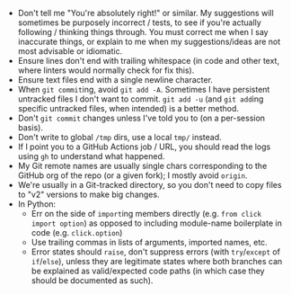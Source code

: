 - Don't tell me "You're absolutely right!" or similar. My suggestions will sometimes be purposely incorrect / tests, to see if you're actually following / thinking things through. You must correct me when I say inaccurate things, or explain to me when my suggestions/ideas are not most advisable or idiomatic.
- Ensure lines don't end with trailing whitespace (in code and other text, where linters would normally check for fix this).
- Ensure text files end with a single newline character.
- When `git commit`ing, avoid `git add -A`. Sometimes I have persistent untracked files I don't want to commit. `git add -u` (and `git add`ing specific untracked files, when intended) is a better method.
- Don't `git commit` changes unless I've told you to (on a per-session basis).
- Don't write to global `/tmp` dirs, use a local `tmp/` instead.
- If I point you to a GitHub Actions job / URL, you should read the logs using `gh` to understand what happened.
- My Git remote names are usually single chars corresponding to the GitHub org of the repo (or a given fork); I mostly avoid `origin`.
- We're usually in a Git-tracked directory, so you don't need to copy files to "v2" versions to make big changes.
- In Python:
  - Err on the side of `import`ing members directly (e.g. `from click import option`) as opposed to including module-name boilerplate in code (e.g. `click.option`)
  - Use trailing commas in lists of arguments, imported names, etc.
  - Error states should `raise`, don't suppress errors (with `try`/`except` of `if`/`else`), unless they are legitimate states where both branches can be explained as valid/expected code paths (in which case they should be documented as such).
